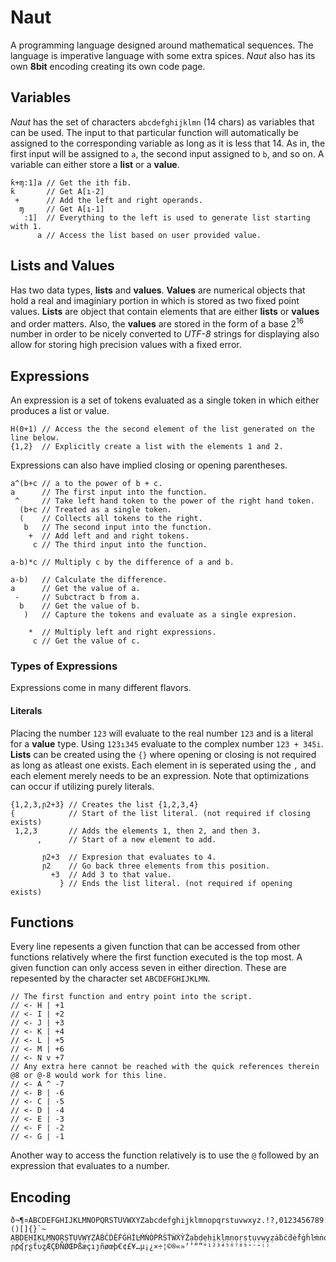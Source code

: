 # Naut

A programming language designed around mathematical sequences. The language is imperative language with some extra spices.
_Naut_ also has its own __8bit__ encoding creating its own code page.

## Variables
            
_Naut_ has the set of characters `abcdefghijklmn` (14 chars) as variables that can be used. The input
to that particular function will automatically be assigned to the corresponding variable as long as it is less that 14.
As in, the first input will be assigned to `a`, the second input assigned to `b`, and so on. A variable can either
store a __list__ or a __value__.

```
ƙ+ɱ:1]a // Get the ith fib.
ƙ       // Get A[ı-2]
 +      // Add the left and right operands.
  ɱ     // Get A[ı-1]
   :1]  // Everything to the left is used to generate list starting with 1.
      a // Access the list based on user provided value.
```

## Lists and Values

Has two data types, __lists__ and __values__. __Values__  are numerical objects that hold a real and imaginiary portion
in which is stored as two fixed point values. __Lists__ are object that contain elements that are either
__lists__ or __values__ and order matters. Also, the __values__ are stored in the form of a base 2<sup>16</sup> number in order to be
nicely converted to _UTF-8_ strings for displaying also allow for storing high precision values with a fixed error.

## Expressions

An expression is a set of tokens evaluated as a single token in which either produces a list or value.

```
H(0+1) // Access the the second element of the list generated on the line below.
{1,2}  // Explicitly create a list with the elements 1 and 2.
```

Expressions can also have implied closing or opening parentheses.

```
a^(b+c // a to the power of b + c.
a      // The first input into the function.
 ^     // Take left hand token to the power of the right hand token.
  (b+c // Treated as a single token.
  (    // Collects all tokens to the right.
   b   // The second input into the function.
    +  // Add left and and right tokens.
     c // The third input into the function.
```

```
a-b)*c // Multiply c by the difference of a and b.

a-b)   // Calculate the difference.
a      // Get the value of a.
 -     // Subctract b from a.
  b    // Get the value of b.
   )   // Capture the tokens and evaluate as a single expresion.
   
    *  // Multiply left and right expressions.
     c // Get the value of c.
```

### Types of Expressions

Expressions come in many different flavors.

#### Literals

Placing the number `123` will evaluate to the real number `123` and is a literal for a __value__ type. Using `123ı345` evaluate to the complex number `123 + 345i`.
__Lists__ can be created using the `{}` where opening or closing is not required as long as atleast one exists. Each element in
is seperated using the `,` and each element merely needs to be an expression. Note that optimizations can occur if utilizing
purely literals.

```
{1,2,3,ɲ2+3} // Creates the list {1,2,3,4}
{            // Start of the list literal. (not required if closing exists)
 1,2,3       // Adds the elements 1, then 2, and then 3.
      ,      // Start of a new element to add.
      
       ɲ2+3  // Expresion that evaluates to 4.
       ɲ2    // Go back three elements from this position.
         +3  // Add 3 to that value.
           } // Ends the list literal. (not required if opening exists)
```

## Functions

Every line repesents a given function that can be accessed from other functions relatively where
the first function executed is the top most. A given function can only access seven in either direction.
These are repesented by the character set `ABCDEFGHIJKLMN`.

```
// The first function and entry point into the script.
// <- H | +1
// <- I | +2
// <- J | +3
// <- K | +4
// <- L | +5
// <- M | +6
// <- N v +7
// Any extra here cannot be reached with the quick references therein @8 or @-8 would work for this line.
// <- A ^ -7
// <- B | -6
// <- C | -5
// <- D | -4
// <- E | -3
// <- F | -2
// <- G | -1
```

Another way to access the function relatively is to use the `@` followed by an expression that evaluates to a number.

## Encoding

```
ð¬¶¤ABCDEFGHIJKLMNOPQRSTUVWXYZabcdefghijklmnopqrstuvwxyz.!?,0123456789:;"'_<=>*+-/\@#$%&^|()[]{}`~
ẠḄḌẸḤỊḲḶṂṆỌṚṢṬỤṾẈỴẒȦḂĊḊĖḞĠḢİĿṀṄȮṖṘṠṪẆẊẎŻạḅḍẹḥịḳḷṃṇọṛṣṭụṿẉỵẓȧḃċḋėḟġḣŀṁṅȯṗṙṡṫẇẋẏżƁƇƊƑƓƘƝƤƬƲȤɓƈɗƒɠɦƙɱ
ɲƥʠɼʂƭʋȥÆÇÐÑØŒÞßæçıȷñøœþ€¢£¥…µ¡¿×÷¦©®«»‘’“”°¹²³⁴⁵⁶⁷⁸⁹⁺⁻⁼⁽⁾
```
